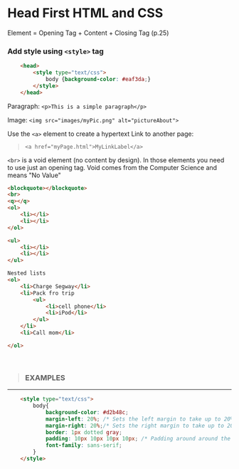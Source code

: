 # Head First HTML and CSS

Element = Opening Tag + Content + Closing Tag (p.25)

### Add style using `<style>` tag
```html
    <head>
        <style type="text/css">
            body {background-color: #eaf3da;}
        </style>
    </head>
```
Paragraph: 
`<p>This is a simple paragraph</p>`

Image:
`<img src="images/myPic.png" alt="pictureAbout">`

Use the `<a>` element to create a hypertext Link to another page:

>`<a href="myPage.html">MyLinkLabel</a>`

`<br>` is a void element (no content by design). In those elements you need to use just an opening tag. Void comes from the Computer Science and means "No Value"

```html
<blockquote></blockquote>
<br>
<q></q>
<ol>
    <li></li>
    <li></li>
</ol>

<ul>
    <li></li>
    <li></li>
</ul>

Nested lists
<ol>
    <li>Charge Segway</li>
    <li>Pack fro trip
        <ul>
            <li>cell phone</li>
            <li>iPod</li>
        </ul>
    </li>
    <li>Call mom</li>

</ol>

```

</br>

> ### EXAMPLES
---------------------------------------
```html
    <style type="text/css">
        body{
            background-color: #d2b48c;
            margin-left: 20%; /* Sets the left margin to take up to 20% of the page */ 
            margin-right: 20%;/* Sets the right margin to take up to 20% of the page */
            border: 1px dotted gray;
            padding: 10px 10px 10px 10px; /* Padding around around the body of the page*/
            font-family: sans-serif;
        }
    </style>
```